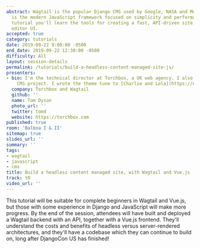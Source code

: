 ```yaml
---
abstract: Wagtail is the popular Django CMS used by Google, NASA and Mozilla. Vue.js
  is the modern JavaScript framework focused on simplicity and performance. In this
  tutorial you'll learn the tools for creating a fast, API-driven site, with a beautiful
  editor UI.
accepted: true
category: tutorials
date: 2019-09-22 9:00:00 -0500
end_date: 2019-09-22 12:30:00 -0500
difficulty: All
layout: session-details
permalink: /tutorials/build-a-headless-content-managed-site-js/
presenters:
- bio: I'm the technical director at Torchbox, a UK web agency. I also run the Wagtail
    CMS project. I wrote the theme tune to [Charlie and Lola](https://en.wikipedia.org/wiki/Charlie_and_Lola).
  company: Torchbox and Wagtail
  github: ''
  name: Tom Dyson
  photo_url: ''
  twitter: tomd
  website: https://torchbox.com
published: true
room: 'Balboa I & II'
sitemap: true
slides_url: ''
summary: ''
tags:
- wagtail
- javascript
- cms
title: Build a headless content managed site, with Wagtail and Vue.js
track: t0
video_url: ''
---
```


This tutorial will be suitable for complete beginners in Wagtail and Vue.js, but those with some experience in Django and JavaScript will make more progress. By the end of the session, attendees will have built and deployed a Wagtail backend with an API, together with a Vue.js frontend. They'll understand the costs and benefits of headless versus server-rendered architectures, and they'll have a codebase which they can continue to build on, long after DjangoCon US has finished!
